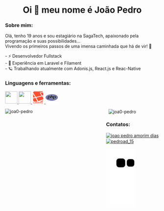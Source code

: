 <h1 align="center">Oi 👋 meu nome é João Pedro</h1>
<p>
<h3 align="left">Sobre mim:</h3>
  Olá, tenho 19 anos e sou estagiário na SagaTech, apaixonado pela programação e suas possibilidades...
  <br>
  Vivendo os primeiros passos de uma imensa caminhada que há de vir! 🚀
</p>
- ⚡ Desenvolvedor Fullstack
<br>
- 🔭 Experiência em Laravel e Filament
<br>
- 🪐 Trabalhando atualmente com Adonis.js, React.js e Reac-Native

<h3 align="left">Linguagens e ferramentas:</h3>
<p align="left">
  <a href="https://adonisjs.com/" target="_blank" rel="noreferrer">
    <img src="https://cdn.jsdelivr.net/gh/devicons/devicon/icons/adonisjs/adonisjs-original.svg" width="40" height="40"/>
  </a>
  <a href="https://pt-br.reactjs.org/" target="_blank" rel="noreferrer">
    <img src="https://cdn.jsdelivr.net/gh/devicons/devicon/icons/react/react-original.svg" width="40" height="40"/>
  </a>
  <a href="https://laravel.com/" target="_blank" rel="noreferrer"> <img src="https://raw.githubusercontent.com/devicons/devicon/master/icons/laravel/laravel-plain-wordmark.svg" alt="laravel" width="40" height="40" />
  </a>
  <a href="https://www.php.net" target="_blank" rel="noreferrer">
    <img src="https://raw.githubusercontent.com/devicons/devicon/master/icons/php/php-original.svg" alt="php" width="40" height="40" />
  </a>
</p>

<p>
<!--   <h3 align="left">Estou aprendendo</h3>
  
  <a href="https://developer.mozilla.org/pt-BR/docs/Web/JavaScript" target="_blank" rel="noreferrer"><img src="https://cdn.jsdelivr.net/gh/devicons/devicon/icons/javascript/javascript-original.svg" width="40" height="40" /></a>
</p>
-->
<p>
  <img align="left" src="https://github-readme-stats.vercel.app/api/top-langs?username=joa0-pedro&show_icons=true&theme=dracula&locale=pt-br&layout=compact" alt="joa0-pedro" height="157" width="330"/>
</p>
<p>&nbsp;
  <img align="center" src="https://github-readme-stats.vercel.app/api?username=joa0-pedro&show_icons=true&theme=dracula&locale=pt-br" alt="joa0-pedro" width="400"/>
</p> 

<h3 align="left">Contatos:</h3>
<p align="left">
  <a href="https://www.linkedin.com/in/jo%C3%A3o-pedro-amorim-dias-247552249/" target="blank">
    <img align="center" src="https://raw.githubusercontent.com/rahuldkjain/github-profile-readme-generator/master/src/images/icons/Social/linked-in-alt.svg" alt="joao pedro amorim dias" height="30" width="40" />
  </a>
  <a href="https://instagram.com/pedroad_15" target="blank">
    <img align="center" src="https://raw.githubusercontent.com/rahuldkjain/github-profile-readme-generator/master/src/images/icons/Social/instagram.svg" alt="pedroad_15" height="30" width="40" />
  </a>
</p>

![Snake animation](https://github.com/joa0-pedro/joa0-pedro/blob/output/github-contribution-grid-snake.svg)
